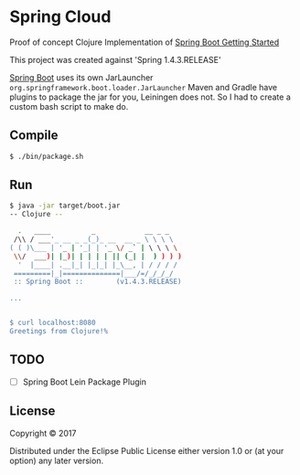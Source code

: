 # Spring Cloud

Proof of concept Clojure Implementation of [Spring Boot Getting Started](https://spring.io/guides/gs/spring-boot/)

This project was created against 'Spring 1.4.3.RELEASE'

[Spring Boot](http://projects.spring.io/spring-boot/) uses its own JarLauncher `org.springframework.boot.loader.JarLauncher` Maven and Gradle have plugins to package the jar for you, Leiningen does not. So I had to create a custom bash script to make do. 


## Compile

```bash
$ ./bin/package.sh
```

## Run 

```bash
$ java -jar target/boot.jar
-- Clojure --

  .   ____          _            __ _ _
 /\\ / ___'_ __ _ _(_)_ __  __ _ \ \ \ \
( ( )\___ | '_ | '_| | '_ \/ _` | \ \ \ \
 \\/  ___)| |_)| | | | | || (_| |  ) ) ) )
  '  |____| .__|_| |_|_| |_\__, | / / / /
 =========|_|==============|___/=/_/_/_/
 :: Spring Boot ::        (v1.4.3.RELEASE)

...


$ curl localhost:8080
Greetings from Clojure!%
```


## TODO 

- [ ] Spring Boot Lein Package Plugin



## License

Copyright © 2017

Distributed under the Eclipse Public License either version 1.0 or (at
your option) any later version.
